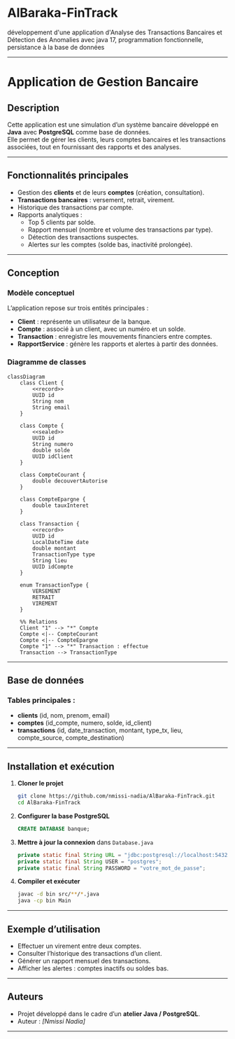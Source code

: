 # AlBaraka-FinTrack
développement d'une application d'Analyse des Transactions Bancaires et Détection des Anomalies avec java 17, programmation fonctionnelle, persistance à la base de données

---

# Application de Gestion Bancaire

## Description
Cette application est une simulation d’un système bancaire développé en **Java** avec **PostgreSQL** comme base de données.  
Elle permet de gérer les clients, leurs comptes bancaires et les transactions associées, tout en fournissant des rapports et des analyses.

---

## Fonctionnalités principales
- Gestion des **clients** et de leurs **comptes** (création, consultation).
- **Transactions bancaires** : versement, retrait, virement.
- Historique des transactions par compte.
- Rapports analytiques :
  - Top 5 clients par solde.
  - Rapport mensuel (nombre et volume des transactions par type).
  - Détection des transactions suspectes.
  - Alertes sur les comptes (solde bas, inactivité prolongée).

---

## Conception

### Modèle conceptuel
L’application repose sur trois entités principales :  
- **Client** : représente un utilisateur de la banque.  
- **Compte** : associé à un client, avec un numéro et un solde.  
- **Transaction** : enregistre les mouvements financiers entre comptes.  
- **RapportService** : génère les rapports et alertes à partir des données.

### Diagramme de classes
```mermaid
classDiagram
    class Client {
        <<record>>
        UUID id
        String nom
        String email
    }

    class Compte {
        <<sealed>>
        UUID id
        String numero
        double solde
        UUID idClient
    }

    class CompteCourant {
        double decouvertAutorise
    }

    class CompteEpargne {
        double tauxInteret
    }

    class Transaction {
        <<record>>
        UUID id
        LocalDateTime date
        double montant
        TransactionType type
        String lieu
        UUID idCompte
    }

    enum TransactionType {
        VERSEMENT
        RETRAIT
        VIREMENT
    }

    %% Relations
    Client "1" --> "*" Compte
    Compte <|-- CompteCourant
    Compte <|-- CompteEpargne
    Compte "1" --> "*" Transaction : effectue
    Transaction --> TransactionType

````

---

## Base de données

### Tables principales :

* **clients** (id, nom, prenom, email)
* **comptes** (id_compte, numero, solde, id_client)
* **transactions** (id, date_transaction, montant, type_tx, lieu, compte_source, compte_destination)

---

## Installation et exécution

1. **Cloner le projet**

   ```bash
   git clone https://github.com/nmissi-nadia/AlBaraka-FinTrack.git
   cd AlBaraka-FinTrack
   ```

2. **Configurer la base PostgreSQL**

   ```sql
   CREATE DATABASE banque;
   ```

3. **Mettre à jour la connexion** dans `Database.java`

   ```java
   private static final String URL = "jdbc:postgresql://localhost:5432/banque";
   private static final String USER = "postgres";
   private static final String PASSWORD = "votre_mot_de_passe";
   ```

4. **Compiler et exécuter**

   ```bash
   javac -d bin src/**/*.java
   java -cp bin Main
   ```

---

## Exemple d’utilisation

* Effectuer un virement entre deux comptes.
* Consulter l’historique des transactions d’un client.
* Générer un rapport mensuel des transactions.
* Afficher les alertes : comptes inactifs ou soldes bas.

---

##  Auteurs

* Projet développé dans le cadre d’un **atelier Java / PostgreSQL**.
* Auteur : *[Nmissi Nadia]*

---

